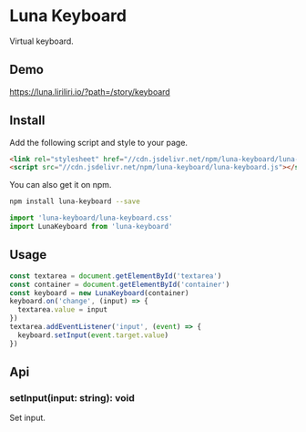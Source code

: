 # Luna Keyboard

Virtual keyboard.

## Demo

https://luna.liriliri.io/?path=/story/keyboard

## Install

Add the following script and style to your page.

```html
<link rel="stylesheet" href="//cdn.jsdelivr.net/npm/luna-keyboard/luna-keyboard.css" />
<script src="//cdn.jsdelivr.net/npm/luna-keyboard/luna-keyboard.js"></script>
```

You can also get it on npm.

```bash
npm install luna-keyboard --save
```

```javascript
import 'luna-keyboard/luna-keyboard.css'
import LunaKeyboard from 'luna-keyboard'
```

## Usage

```javascript
const textarea = document.getElementById('textarea')
const container = document.getElementById('container')
const keyboard = new LunaKeyboard(container)
keyboard.on('change', (input) => {
  textarea.value = input
})
textarea.addEventListener('input', (event) => {
  keyboard.setInput(event.target.value)
})
```

## Api

### setInput(input: string): void

Set input.
